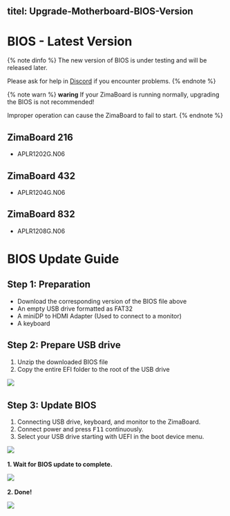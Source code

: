 titel: Upgrade-Motherboard-BIOS-Version
--- 

# BIOS - Latest Version

{% note dinfo %}
The new version of BIOS is under testing and will be released later.

Please ask for help in [Discord](https://discord.gg/TZjYGnAW3M) if you encounter problems.
{% endnote %}


{% note warn %}
**waring**
If your ZimaBoard is running normally, upgrading the BIOS is not recommended!

Improper operation can cause the ZimaBoard to fail to start.
{% endnote %}

## ZimaBoard 216

- APLR1202G.N06
  <!-- - Download: [GitHub](https://github.com/IceWhaleTech/ZimaBoard-BIOS/releases/download/N06/ZMB216-APLR1202G.N06.zip) -->

## ZimaBoard 432

- APLR1204G.N06
  <!-- - Download: [GitHub](https://github.com/IceWhaleTech/ZimaBoard-BIOS/releases/download/N06/ZMB432-APLR1204G.N06.zip) -->

## ZimaBoard 832

- APLR1208G.N06
  <!-- - Download: [GitHub](https://github.com/IceWhaleTech/ZimaBoard-BIOS/releases/download/N06/ZMB832-APLR1208G.N06.zip) -->

# BIOS Update Guide

## Step 1: Preparation

- Download the corresponding version of the BIOS file above
- An empty USB drive formatted as FAT32
- A miniDP to HDMI Adapter (Used to connect to a monitor)
- A keyboard

## Step 2: Prepare USB drive

1. Unzip the downloaded BIOS file
2. Copy the entire EFI folder to the root of the USB drive

![](\../images/Upgrade-Motherboard-BIOS-Version/bios-efi-folder.png)

## Step 3: Update BIOS

1. Connecting USB drive, keyboard, and monitor to the ZimaBoard.
2. Connect power and press <kbd>F11</kbd> continuously.
3. Select your USB drive starting with UEFI in the boot device menu.

![](\../images/Upgrade-Motherboard-BIOS-Version/bios-select-boot-device.jpg)

**1. Wait for BIOS update to complete.**

![](\../images/Upgrade-Motherboard-BIOS-Version/bios-update-wating.jpg)

**2. Done!**

![](\../images/Upgrade-Motherboard-BIOS-Version/bios-update-successful.jpg)